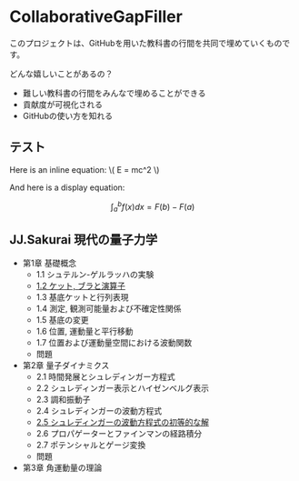 # CollaborativeGapFiller

このプロジェクトは、GitHubを用いた教科書の行間を共同で埋めていくものです。

どんな嬉しいことがあるの？

- 難しい教科書の行間をみんなで埋めることができる
- 貢献度が可視化される
- GitHubの使い方を知れる

## テスト

Here is an inline equation: \\( E = mc^2 \\)

And here is a display equation:

$$
\int_a^b f(x) dx = F(b) - F(a)
$$

## JJ.Sakurai 現代の量子力学

- 第1章 基礎概念
  - 1.1 シュテルン-ゲルラッハの実験
  - [1.2 ケット, ブラと演算子](Sakurai_ModernQM/Chapter1/1-2.md)
  - 1.3 基底ケットと行列表現
  - 1.4 測定, 観測可能量および不確定性関係
  - 1.5 基底の変更
  - 1.6 位置, 運動量と平行移動
  - 1.7 位置および運動量空間における波動関数
  - 問題
- 第2章 量子ダイナミクス
  - 2.1 時間発展とシュレディンガー方程式
  - 2.2 シュレディンガー表示とハイゼンベルグ表示
  - 2.3 調和振動子
  - 2.4 シュレディンガーの波動方程式
  - [2.5 シュレディンガーの波動方程式の初等的な解](Sakurai_ModernQM/Chapter2/2-5.md)
  - 2.6 プロパゲーターとファインマンの経路積分
  - 2.7 ポテンシャルとゲージ変換
  - 問題
- 第3章 角運動量の理論

